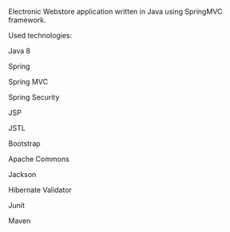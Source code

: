 Electronic Webstore application written in Java using SpringMVC framework.

Used technologies:

Java 8

Spring

Spring MVC

Spring Security

JSP

JSTL

Bootstrap

Apache Commons

Jackson

Hibernate Validator

Junit

Maven
